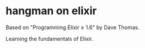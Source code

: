 # hangman on elixir
Based on "Programming Elixir ≥ 1.6" by Dave Thomas.

Learning the fundamentals of Elixir.
